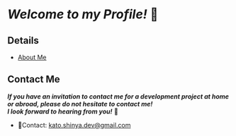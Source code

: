 # **_Welcome to my Profile!_** 👋

## Details

- [About Me](https://github.com/myConsciousness/myConsciousness/blob/master/details/AboutMe.md)

## Contact Me

**_If you have an invitation to contact me for a development project at home or abroad, please do not hesitate to contact me!_** <br>
**_I look forward to hearing from you!_** 🍺

- 📧Contact: kato.shinya.dev@gmail.com
